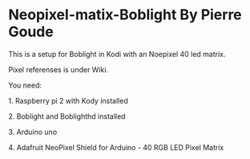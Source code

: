 # Neopixel-matix-Boblight By Pierre Goude
<p>This is a setup for Boblight in Kodi with an Noepixel 40 led matrix.
<p>Pixel referenses is under Wiki.
<p>You need:
<p>1. Raspberry pi 2 with Kody installed 
<p>2. Boblight and Boblighthd installed
<p>3. Arduino uno
<p>4. Adafruit NeoPixel Shield for Arduino - 40 RGB LED Pixel Matrix
